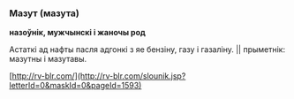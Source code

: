 ### Мазут (мазута)
**назоўнік, мужчынскі і жаночы род**

Астаткі ад нафты пасля адгонкі з яе бензіну, газу і газаліну. || прыметнік: мазутны і мазутавы.

<a rel="author">[http://rv-blr.com/](http://rv-blr.com/slounik.jsp?letterId=0&maskId=0&pageId=1593)</a>
